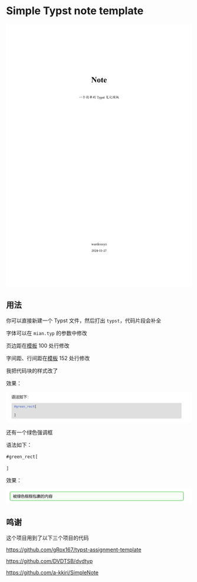 # Simple Typst note template

![alt text](image/main.png)

## 用法

你可以直接新建一个 Typst 文件，然后打出 `typst`，代码片段会补全

字体可以在 `mian.typ` 的参数中修改

页边距在[模板](template.typ) 100 处行修改

字间距、行间距在[模板](template.typ) 152 处行修改

我把代码块的样式改了

效果：

![alt text](image/codeblock.png)

还有一个绿色强调框

语法如下：

```typst
#green_rect[

]
```

效果：

![alt text](image/green.png)

## 鸣谢

这个项目用到了以下三个项目的代码

https://github.com/gRox167/typst-assignment-template

https://github.com/DVDTSB/dvdtyp

https://github.com/a-kkiri/SimpleNote
